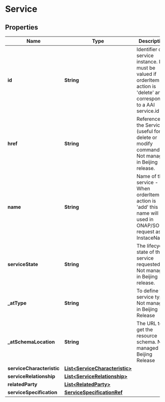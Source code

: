 # Service

## Properties
Name | Type | Description | Notes
------------ | ------------- | ------------- | -------------
**id** | **String** | Identifier of a service instance. It must be valued if orderItem action is &#x27;delete&#x27; and corresponds to a AAI service.id | 
**href** | **String** | Reference to the Service (useful for delete or modify command). Not managed in Beijing release. |  [optional]
**name** | **String** | Name of the service - When orderItem action is &#x27;add&#x27; this name will be used in ONAP/SO request as InstaceName. |  [optional]
**serviceState** | **String** | The lifecycle state of the service requested; Not managed in Beijing release. |  [optional]
**_atType** | **String** | To define the service type Not managed in Beijing Release |  [optional]
**_atSchemaLocation** | **String** | The URL to get the resource schema. Not managed in Beijing Release |  [optional]
**serviceCharacteristic** | [**List&lt;ServiceCharacteristic&gt;**](ServiceCharacteristic.md) |  |  [optional]
**serviceRelationship** | [**List&lt;ServiceRelationship&gt;**](ServiceRelationship.md) |  |  [optional]
**relatedParty** | [**List&lt;RelatedParty&gt;**](RelatedParty.md) |  |  [optional]
**serviceSpecification** | [**ServiceSpecificationRef**](ServiceSpecificationRef.md) |  |  [optional]
